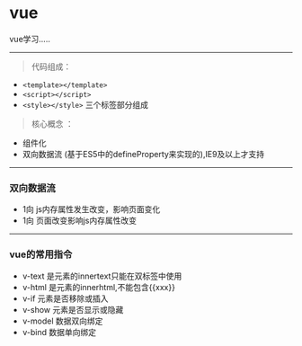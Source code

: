 # vue
vue学习.....

<hr />

> 代码组成：
- `<template></template>`
- `<script></script>`
- `<style></style>`   三个标签部分组成
> 核心概念 ：
- 组件化
- 双向数据流 (基于ES5中的defineProperty来实现的),IE9及以上才支持
<hr />

### 双向数据流
- 1向  js内存属性发生改变，影响页面变化
- 1向  页面改变影响js内存属性改变
	
<hr />

### vue的常用指令
- v-text 是元素的innertext只能在双标签中使用
- v-html 是元素的innerhtml,不能包含{{xxx}}
- v-if   元素是否移除或插入
- v-show 元素是否显示或隐藏
- v-model 数据双向绑定
- v-bind  数据单向绑定